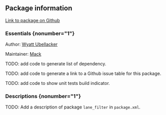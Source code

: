 <div id='visual_odometry_line-autogenerated' markdown='1'>


<!-- do not edit this file, autogenerated -->

## Package information 

[Link to package on Github](github:org=duckietown,repo=Software,path=80-to-sort/visual_odometry_line,branch=andrea-config)

### Essentials {nonumber="1"}

Author: [Wyatt Ubellacker](mailto:wubella@mit.edu)

Maintainer: [Mack](mailto:mack@duckietown.org)

TODO: add code to generate list of dependency.

TODO: add code to generate a link to a Github issue table for this package.

TODO: add code to show unit tests build indicator.

### Descriptions {nonumber="1"}

TODO: Add a description of package `lane_filter` in `package.xml`.



</div>

